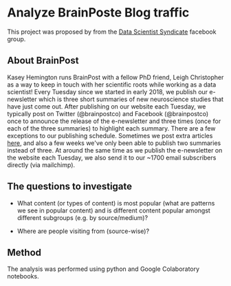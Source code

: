# Analyze BrainPoste Blog traffic

This project was proposed by from the [Data Scientist Syndicate](https://cheekyscientist.com/career-programs/data-scientist-syndicate/) facebook group.

## About BrainPost

Kasey Hemington runs BrainPost with a fellow PhD friend, Leigh Christopher as a way to keep in touch with her scientific roots while working as a data scientist! Every Tuesday since we started in early 2018, we publish our e-newsletter which is three short summaries of new neuroscience studies that have just come out. After publishing on our website each Tuesday, we typically post on Twitter (@brainpostco) and Facebook (@brainpostco) once to announce the release of the e-newsletter and three times (once for each of the three summaries) to highlight each summary. There are a few exceptions to our publishing schedule. Sometimes we post extra articles [here](https://www.brainpost.co/brainpost-life-hacks), and also a few weeks we've only been able to publish two summaries instead of three. At around the same time as we publish the e-newsletter on the website each Tuesday, we also send it to our ~1700 email subscribers directly (via mailchimp).

## The questions to investigate

* What content (or types of content) is most popular (what are patterns we see in popular content) and is different content popular amongst different subgroups (e.g. by source/medium)?

* Where are people visiting from (source-wise)?

## Method

The analysis was performed using python and Google Colaboratory notebooks.